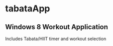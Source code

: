 tabataApp
=========
Windows 8 Workout Application
---------
Includes Tabata/HIIT timer and workout selection

